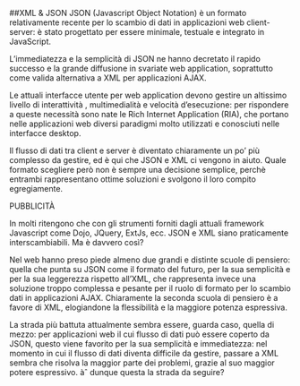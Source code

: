 ##XML & JSON
JSON (Javascript Object Notation) è un formato relativamente recente per lo scambio di dati in applicazioni web client-server: è stato progettato per essere minimale, testuale e integrato in JavaScript.

L’immediatezza e la semplicità  di JSON ne hanno decretato il rapido successo e la grande diffusione in svariate web application, soprattutto come valida alternativa a XML per applicazioni AJAX.

Le attuali interfacce utente per web application devono gestire un altissimo livello di interattività , multimedialità  e velocità  d’esecuzione: per rispondere a queste necessità  sono nate le Rich Internet Application (RIA), che portano nelle applicazioni web diversi paradigmi molto utilizzati e conosciuti nelle interfacce desktop.

Il flusso di dati tra client e server è diventato chiaramente un po’ più complesso da gestire, ed è qui che JSON e XML ci vengono in aiuto. Quale formato scegliere però non è sempre una decisione semplice, perchè entrambi rappresentano ottime soluzioni e svolgono il loro compito egregiamente.

PUBBLICITÀ


In molti ritengono che con gli strumenti forniti dagli attuali framework Javascript come Dojo, JQuery, ExtJs, ecc. JSON e XML siano praticamente interscambiabili. Ma è davvero così?

Nel web hanno preso piede almeno due grandi e distinte scuole di pensiero: quella che punta su JSON come il formato del futuro, per la sua semplicità  e per la sua leggerezza rispetto all’XML, che rappresenta invece una soluzione troppo complessa e pesante per il ruolo di formato per lo scambio dati in applicazioni AJAX. Chiaramente la seconda scuola di pensiero è a favore di XML, elogiandone la flessibilità  e la maggiore potenza espressiva.

La strada più battuta attualmente sembra essere, guarda caso, quella di mezzo: per applicazioni web il cui flusso di dati può essere coperto da JSON, questo viene favorito per la sua semplicità  e immediatezza: nel momento in cui il flusso di dati diventa difficile da gestire, passare a XML sembra che risolva la maggior parte dei problemi, grazie al suo maggior potere espressivo. àˆ dunque questa la strada da seguire?
